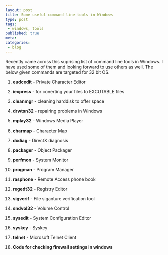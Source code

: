 ```yaml
---
layout: post
title: Some useful command line tools in Windows
type: post
tags:
 - windows, tools
published: true
meta:
categories:
 - blog
---
```

Recently came across this suprising list of command line tools in Windows. I have used some of them and looking forward to use others as well. The below given commands are targeted for 32 bit OS.

1. **eudcedit** - Private Character Editor

2. **iexpress** - for conerting your files to EXCUTABLE files

3. **cleanmgr** - cleaning harddisk to offer space

4. **drwtsn32** - repairing problems in Windows

5. **mplay32** - Windows Media Player

6. **charmap** - Character Map

7. **dxdiag** - DirectX diagnosis

8. **packager** - Object Packager

9. **perfmon** - System Monitor

10. **progman** - Program Manager

11. **rasphone** - Remote Access phone book

12. **regedt32** - Registry Editor

13. **sigverif** - File siganture verification tool

14. **sndvol32** - Volume Control

15. **sysedit** - System Configuration Editor

16. **syskey** - Syskey

17. **telnet** - Microsoft Telnet Client

18. **Code for checking firewall settings in windows**